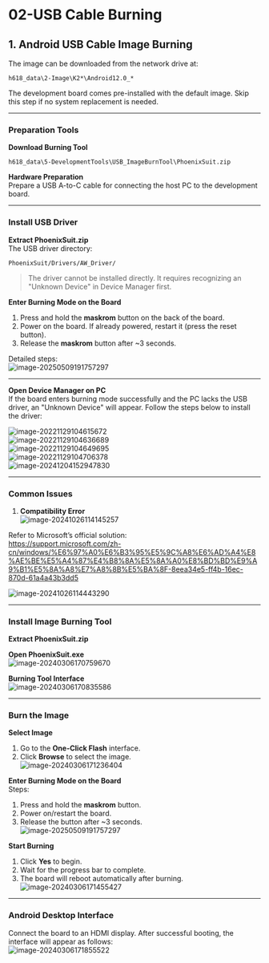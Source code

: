 # 02-USB Cable Burning

## 1. Android USB Cable Image Burning

The image can be downloaded from the network drive at:  
``` 
h618_data\2-Image\K2*\Android12.0_* 
```

The development board comes pre-installed with the default image. Skip this step if no system replacement is needed.  

---

### Preparation Tools  

**Download Burning Tool**  
``` 
h618_data\5-DevelopmentTools\USB_ImageBurnTool\PhoenixSuit.zip 
```

**Hardware Preparation**  
Prepare a USB A-to-C cable for connecting the host PC to the development board.  

---

### Install USB Driver  

**Extract PhoenixSuit.zip**  
The USB driver directory:  
``` 
PhoenixSuit/Drivers/AW_Driver/ 
```

> The driver cannot be installed directly. It requires recognizing an "Unknown Device" in Device Manager first.  

**Enter Burning Mode on the Board**  
1. Press and hold the **maskrom** button on the back of the board.  
2. Power on the board. If already powered, restart it (press the reset button).  
3. Release the **maskrom** button after ~3 seconds.  

Detailed steps:  
![image-20250509191757297](http://tanzhtanzh.oss-cn-shenzhen.aliyuncs.com/img/image-20250509191757297.png)  

---

**Open Device Manager on PC**  
If the board enters burning mode successfully and the PC lacks the USB driver, an "Unknown Device" will appear. Follow the steps below to install the driver:  

![image-20221129104615672](http://tanzhtanzh.oss-cn-shenzhen.aliyuncs.com/img/image-20221129104615672.png)  
![image-20221129104636689](http://tanzhtanzh.oss-cn-shenzhen.aliyuncs.com/img/image-20221129104636689.png)  
![image-20221129104649695](http://tanzhtanzh.oss-cn-shenzhen.aliyuncs.com/img/image-20221129104649695.png)  
![image-20221129104706378](http://tanzhtanzh.oss-cn-shenzhen.aliyuncs.com/img/image-20221129104706378.png)  
![image-20241204152947830](http://tanzhtanzh.oss-cn-shenzhen.aliyuncs.com/img/image-20241204152947830.png)  

---

### Common Issues  

1. **Compatibility Error**  
![image-20241026114145257](http://tanzhtanzh.oss-cn-shenzhen.aliyuncs.com/img/image-20241026114145257.png)  

Refer to Microsoft’s official solution:  
https://support.microsoft.com/zh-cn/windows/%E6%97%A0%E6%B3%95%E5%9C%A8%E6%AD%A4%E8%AE%BE%E5%A4%87%E4%B8%8A%E5%8A%A0%E8%BD%BD%E9%A9%B1%E5%8A%A8%E7%A8%8B%E5%BA%8F-8eea34e5-ff4b-16ec-870d-61a4a43b3dd5  

![image-20241026114443290](http://tanzhtanzh.oss-cn-shenzhen.aliyuncs.com/img/image-20241026114443290.png)  

---

### Install Image Burning Tool  

**Extract PhoenixSuit.zip**  

**Open PhoenixSuit.exe**  
![image-20240306170759670](http://tanzhtanzh.oss-cn-shenzhen.aliyuncs.com/img/image-20240306170759670.png)  

**Burning Tool Interface**  
![image-20240306170835586](http://tanzhtanzh.oss-cn-shenzhen.aliyuncs.com/img/image-20240306170835586.png)  

---

### Burn the Image  

**Select Image**  
1. Go to the **One-Click Flash** interface.  
2. Click **Browse** to select the image.  
![image-20240306171236404](http://tanzhtanzh.oss-cn-shenzhen.aliyuncs.com/img/image-20240306171236404.png)  

**Enter Burning Mode on the Board**  
Steps:  
1. Press and hold the **maskrom** button.  
2. Power on/restart the board.  
3. Release the button after ~3 seconds.  
![image-20250509191757297](http://tanzhtanzh.oss-cn-shenzhen.aliyuncs.com/img/image-20250509191757297.png)  

**Start Burning**  
1. Click **Yes** to begin.  
2. Wait for the progress bar to complete.  
3. The board will reboot automatically after burning.  
![image-20240306171455427](http://tanzhtanzh.oss-cn-shenzhen.aliyuncs.com/img/image-20240306171455427.png)  

---

### Android Desktop Interface  

Connect the board to an HDMI display. After successful booting, the interface will appear as follows:  
![image-20240306171855522](http://tanzhtanzh.oss-cn-shenzhen.aliyuncs.com/img/image-20240306171855522.png)